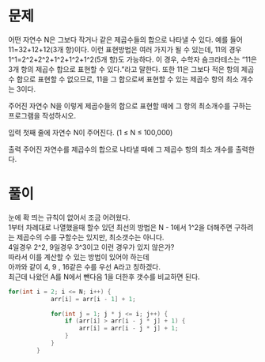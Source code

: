 # 문제
어떤 자연수 N은 그보다 작거나 같은 제곱수들의 합으로 나타낼 수 있다. 예를 들어 11=32+12+12(3개 항)이다. 
이런 표현방법은 여러 가지가 될 수 있는데, 11의 경우 1^1=2^2+2^2+1^2+1^2+1^2(5개 항)도 가능하다.
이 경우, 수학자 숌크라테스는 “11은 3개 항의 제곱수 합으로 표현할 수 있다.”라고 말한다.
또한 11은 그보다 적은 항의 제곱수 합으로 표현할 수 없으므로, 11을 그 합으로써 표현할 수 있는 제곱수 항의 최소 개수는 3이다.

주어진 자연수 N을 이렇게 제곱수들의 합으로 표현할 때에 그 항의 최소개수를 구하는 프로그램을 작성하시오.

입력
첫째 줄에 자연수 N이 주어진다. (1 ≤ N ≤ 100,000)

출력
주어진 자연수를 제곱수의 합으로 나타낼 때에 그 제곱수 항의 최소 개수를 출력한다.


# 풀이

눈에 확 띄는 규칙이 없어서 조금 어려웠다.   
1부터 차례대로 나열했을때 할수 있던 최선의 방법은 N - 1에서 1^2을 더해주면 구하려는 제곱수의 수를 구할수는 있지만, 최소갯수는 아니다.   
4일경우 2^2, 9일경우 3^3이고 이런 경우가 있지 않은가?   
따라서 이를 계산할 수 있는 방법이 있어야 하는데   
아까와 같이 4, 9 , 16같은 수를 우선 A라고 칭하겠다.   
최근데 나왔던 A를 N에서 뺀다음 1을 더한후 갯수를 비교하면 된다.   
```java
for(int i = 2; i <= N; i++) {
			arr[i] = arr[i - 1] + 1;
			
			for(int j = 1; j * j <= i; j++) {
				if (arr[i] > arr[i - j * j] + 1) {
					arr[i] = arr[i - j * j] + 1;
				}
			}
		}
		
 ```
